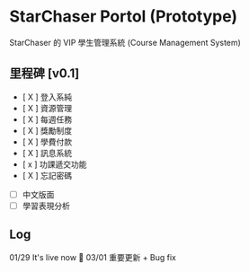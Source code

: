 # StarChaser Portol (Prototype)

StarChaser 的 VIP 學生管理系統 (Course Management System)

## 里程碑 [v0.1]

- [ X ] 登入系純
- [ X ] 資源管理
- [ X ] 每週任務
- [ X ] 獎勵制度
- [ X ] 學費付款
- [ X ] 訊息系統
- [ x ] 功課遞交功能
- [ X ] 忘記密碼
- [ ] 中文版面
- [ ] 學習表現分析

## Log

01/29 It's live now 🎉
03/01 重要更新 + Bug fix
